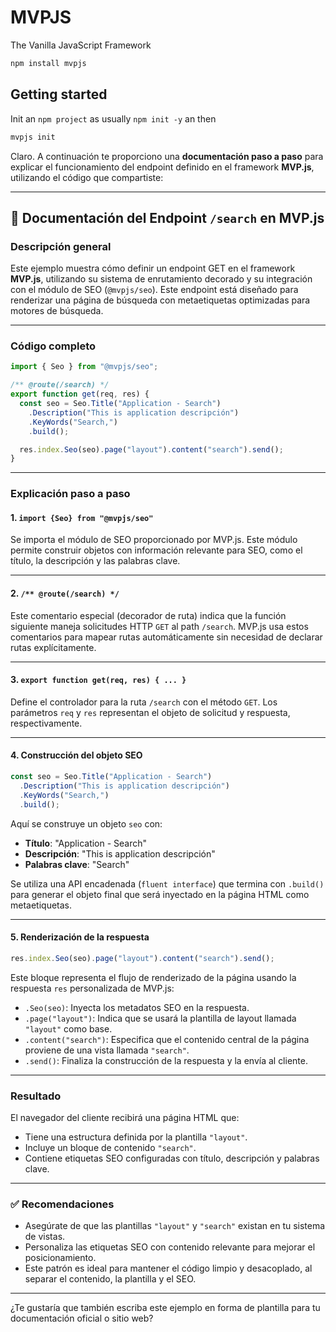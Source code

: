# MVPJS

The Vanilla JavaScript Framework

```bash
npm install mvpjs
```

## Getting started

Init an `npm project` as usually `npm init -y` an then

```bash
mvpjs init
```

Claro. A continuación te proporciono una **documentación paso a paso** para explicar el funcionamiento del endpoint definido en el framework **MVP.js**, utilizando el código que compartiste:

---

## 📘 Documentación del Endpoint `/search` en MVP.js

### Descripción general

Este ejemplo muestra cómo definir un endpoint GET en el framework **MVP.js**, utilizando su sistema de enrutamiento decorado y su integración con el módulo de SEO (`@mvpjs/seo`). Este endpoint está diseñado para renderizar una página de búsqueda con metaetiquetas optimizadas para motores de búsqueda.

---

### Código completo

```js
import { Seo } from "@mvpjs/seo";

/** @route(/search) */
export function get(req, res) {
  const seo = Seo.Title("Application - Search")
    .Description("This is application descripción")
    .KeyWords("Search,")
    .build();

  res.index.Seo(seo).page("layout").content("search").send();
}
```

---

### Explicación paso a paso

#### 1. `import {Seo} from "@mvpjs/seo"`

Se importa el módulo de SEO proporcionado por MVP.js. Este módulo permite construir objetos con información relevante para SEO, como el título, la descripción y las palabras clave.

---

#### 2. `/** @route(/search) */`

Este comentario especial (decorador de ruta) indica que la función siguiente maneja solicitudes HTTP `GET` al path `/search`. MVP.js usa estos comentarios para mapear rutas automáticamente sin necesidad de declarar rutas explícitamente.

---

#### 3. `export function get(req, res) { ... }`

Define el controlador para la ruta `/search` con el método `GET`. Los parámetros `req` y `res` representan el objeto de solicitud y respuesta, respectivamente.

---

#### 4. Construcción del objeto SEO

```js
const seo = Seo.Title("Application - Search")
  .Description("This is application descripción")
  .KeyWords("Search,")
  .build();
```

Aquí se construye un objeto `seo` con:

- **Título**: "Application - Search"
- **Descripción**: "This is application descripción"
- **Palabras clave**: "Search"

Se utiliza una API encadenada (`fluent interface`) que termina con `.build()` para generar el objeto final que será inyectado en la página HTML como metaetiquetas.

---

#### 5. Renderización de la respuesta

```js
res.index.Seo(seo).page("layout").content("search").send();
```

Este bloque representa el flujo de renderizado de la página usando la respuesta `res` personalizada de MVP.js:

- `.Seo(seo)`: Inyecta los metadatos SEO en la respuesta.
- `.page("layout")`: Indica que se usará la plantilla de layout llamada `"layout"` como base.
- `.content("search")`: Especifica que el contenido central de la página proviene de una vista llamada `"search"`.
- `.send()`: Finaliza la construcción de la respuesta y la envía al cliente.

---

### Resultado

El navegador del cliente recibirá una página HTML que:

- Tiene una estructura definida por la plantilla `"layout"`.
- Incluye un bloque de contenido `"search"`.
- Contiene etiquetas SEO configuradas con título, descripción y palabras clave.

---

### ✅ Recomendaciones

- Asegúrate de que las plantillas `"layout"` y `"search"` existan en tu sistema de vistas.
- Personaliza las etiquetas SEO con contenido relevante para mejorar el posicionamiento.
- Este patrón es ideal para mantener el código limpio y desacoplado, al separar el contenido, la plantilla y el SEO.

---

¿Te gustaría que también escriba este ejemplo en forma de plantilla para tu documentación oficial o sitio web?
